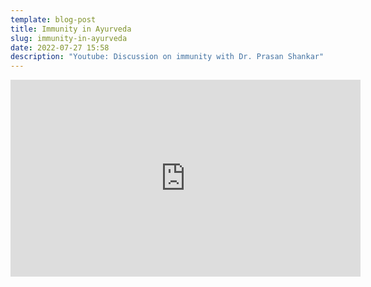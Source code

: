 ```yaml
---
template: blog-post
title: Immunity in Ayurveda
slug: immunity-in-ayurveda
date: 2022-07-27 15:58
description: "Youtube: Discussion on immunity with Dr. Prasan Shankar"
---
```

<iframe width="560" height="315" src="https://www.youtube.com/embed/qRs09rtAedw" title="YouTube video player" frameborder="0" allow="accelerometer; autoplay; clipboard-write; encrypted-media; gyroscope; picture-in-picture" allowfullscreen></iframe>